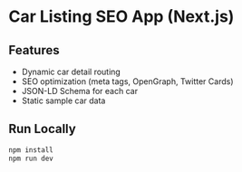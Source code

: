 # Car Listing SEO App (Next.js)

## Features
- Dynamic car detail routing
- SEO optimization (meta tags, OpenGraph, Twitter Cards)
- JSON-LD Schema for each car
- Static sample car data

## Run Locally
```bash
npm install
npm run dev
